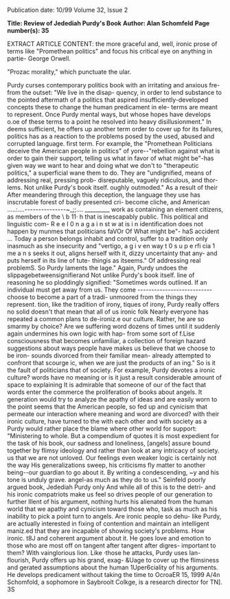 Publication date: 10/99
Volume 32, Issue 2

**Title: Review of Jedediah Purdy's Book**
**Author: Alan Schomfeld**
**Page number(s): 35**

EXTRACT ARTICLE CONTENT:
the more graceful and, well, ironic prose of 
terms like "Promethean politics" and 
focus his critical eye on anything in partie-
George Orwell. 

"Prozac morality," which punctuate the 
ular. 

Purdy curses contemporary politics 
book with an irritating and anxious fre-
from the outset: "We live in the disap-
quency, in order to lend substance to the 
pointed aftermath of a politics that aspired 
insufficiently-developed concepts these 
to change the human predicament in ele-
terms are meant to represent. Once Purdy 
mental ways, but whose hopes have 
develops o.oe of these terms to a point he 
resolved into heavy disillusionment." In 
deems sufficient, he offers up another term 
order to cover up for its failures, politics has 
as a reaction to the problems posed by the 
used, abused and corrupted language. 
first term. For example, the "Promethean 
Politicians deceive the American people in 
politics" of yore--"rebellion against what is 
order to gain their support, telling us what 
in favor of what might be"-has given way 
we want to hear and doing what we don't 
to "therapeutic politics," a superficial 
wane them to do. They are "undignified, 
means of addressing real, pressing prob-
disreputable, vaguely ridiculous, and thor-
lems. Not unlike Purdy's book itself. 
oughly outmoded." As a result of their 
After 
meandering 
through 
this 
deception, the language they use has 
inscrutable forest of badly presented cri-
become cliche, and American .....:....---------------~_;;.... _________ work as containing an element 
citizens, as members of the 
\\ 
b 11· 
h 
that is inescapably public. This 
political and linguistic com-
R e e I 0 n a g a i n st w at is i n 
identification does not happen by 
munmes 
that 
politicians 
faVOr Of What might be"- haS 
accident ... Today a person belongs 
inhabit and control, suffer 
to a tradition only inasmuch as she 
insecurity and "vertigo, a 
g i v en way t 0 s u p e rfi cia 1 me a n s 
seeks it out, aligns herself with it, 
dizzy uncertainty that any-
and puts herself in its line of tute-
thingis as itseems." 
Of addressing real problemS. 
So Purdy laments the 
lage." Again, Purdy undoes the 
slippagebetweensignifierand 
Not unlike Purdy's book itself. 
line of reasoning he so ploddingly 
signified: "Sometimes words 
outlined. If an individual must 
get away from us. They come --------------------------- choose to become a part of a tradi-
unmoored from the things they represent. 
tion, like the tradition of irony, 
tiques of irony, Purdy really offers no solid 
doesn't that mean that all of us ironic folk 
Nearly everyone has repeated a common 
plans to de-ironiz.e our culture. Rather, he 
are so smarmy by choice? Are we suffering 
word dozens of times until it suddenly 
again undermines his own logic with hap-
from some sort of f.Lise consciousness that 
becomes unfamiliar, a collection of foreign 
hazard suggestions about ways people have 
makes us believe that we choose to be iron-
sounds divorced from their familiar mean-
already attempted to confront that scourge 
ic, when we are just the products of an 
ing." So is it the fault of politicians that 
of society. For example, Purdy devotes a 
ironic culture? 
words have no meaning or is it just a result 
considerable amount of space to explaining 
It is admirable that someone of our 
of the fact that words enter the commerce 
the proliferation of books about angels. It 
generation would try to analyze the apathy 
of ideas and are easily worn to the point 
seems that the American people, so fed up 
and cynicism that permeate our interaction 
where meaning and word are divorced? 
with their ironic culture, have turned to the 
with each other and with society as a 
Purdy would rather place the blame where 
other world for support: "Ministering to 
whole. But a compendium of quotes 
it is most expedient for the task of his book, 
our sadness and loneliness, [angels] assure 
bound together by flimsy ideology and 
rather than look at any intricacy of society. 
us that we are not unloved. Our feelings 
even weaker logic is certainly not the way 
His generalizations sweep, his criticisms fly 
matter to another being--our guardian 
to go about it. By writing a condescending, 
~y 
and his tone is unduly grave. 
angel-as much as they do to us." Seinfeld 
poorly argued book, Jedediah Purdy only 
And while all of this is to the detri-
and his ironic compatriots make us feel so 
drives people of our generation to further 
lllent of his argument, nothing hurts his 
alienated from the human world that we 
apathy and cynicism toward those who, 
task as much as his inability to pick a point 
turn to angels. Are ironic people so dehu-
like Purdy, are actually interested in fixing 
of contention and maintain an intelligent 
maniz.ed that they are incapable of showing 
society's problems. How ironic. 
t8J 
and coherent argument about it. He goes 
love and emotion to those who are most 
off on tangent after tangent after digres-
important to them? With vainglorious 
lion. Like ·those he attacks, Purdy uses Ian-
flourish, Purdy offers up his grand, exag-
&Uage to cover up the flimsiness and 
gerated assumptions about the human 
1Uper6ciality of his arguments. He develops 
predicament without taking the time to 
OcroaER 15, 1999 
A/4n Schomfold, a sophomore in Saybroolt 
Colkge, is a research director for TN]. 
3S